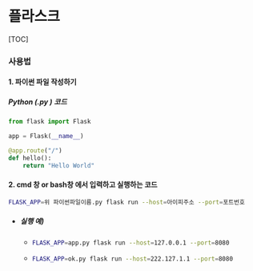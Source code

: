 # 플라스크

[TOC]

### 사용법

#### 1. 파이썬 파일 작성하기

##### Python (.py )  코드

```python
from flask import Flask

app = Flask(__name__)

@app.route("/")
def hello():
    return "Hello World"
```



#### 2. cmd 창 or bash창 에서 입력하고 실행하는 코드

```bash
FLASK_APP=위 파이썬파일이름.py flask run --host=아이피주소 --port=포트번호
```



- ##### 실행 예)

  - ```bash
    FLASK_APP=app.py flask run --host=127.0.0.1 --port=8080
    ```

  - ```bash
    FLASK_APP=ok.py flask run --host=222.127.1.1 --port=8080
    ```

